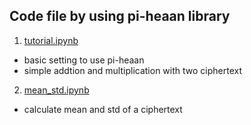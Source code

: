 ## Code file by using pi-heaan library

1. [tutorial.ipynb](/tutorial.ipynb)
  - basic setting to use pi-heaan
  - simple addtion and multiplication with two ciphertext

2. [mean_std.ipynb](/mean_std.ipynb)
  - calculate mean and std of a ciphertext
